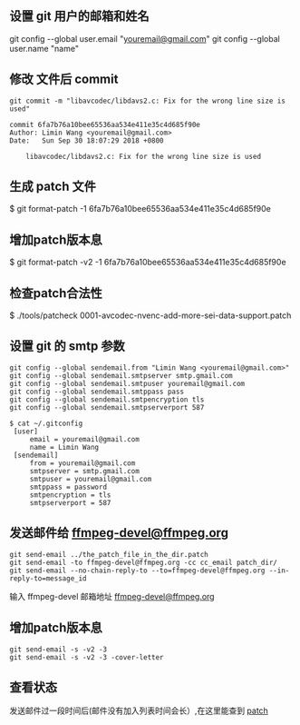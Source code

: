 

## 设置 git 用户的邮箱和姓名
git config --global user.email "youremail@gmail.com"
git config --global user.name "name"

## 修改 文件后 commit
```
git commit -m "libavcodec/libdavs2.c: Fix for the wrong line size is used"

commit 6fa7b76a10bee65536aa534e411e35c4d685f90e
Author: Limin Wang <youremail@gmail.com>
Date:   Sun Sep 30 18:07:29 2018 +0800

    libavcodec/libdavs2.c: Fix for the wrong line size is used
```


## 生成 patch 文件
$ git format-patch -1 6fa7b76a10bee65536aa534e411e35c4d685f90e

## 增加patch版本息
$ git format-patch -v2 -1 6fa7b76a10bee65536aa534e411e35c4d685f90e

## 检查patch合法性
$ ./tools/patcheck 0001-avcodec-nvenc-add-more-sei-data-support.patch

## 设置 git 的 smtp 参数

```
git config --global sendemail.from "Limin Wang <youremail@gmail.com>"
git config --global sendemail.smtpserver smtp.gmail.com
git config --global sendemail.smtpuser youremail@gmail.com
git config --global sendemail.smtppass pass
git config --global sendemail.smtpencryption tls
git config --global sendemail.smtpserverport 587 

$ cat ~/.gitconfig
 [user]
     email = youremail@gmail.com
     name = Limin Wang
 [sendemail]
     from = youremail@gmail.com
     smtpserver = smtp.gmail.com
     smtpuser = youremail@gmail.com
     smtppass = password
     smtpencryption = tls
     smtpserverport = 587
```

## 发送邮件给 ffmpeg-devel@ffmpeg.org
```
git send-email ../the_patch_file_in_the_dir.patch
git send-email -to ffmpeg-devel@ffmpeg.org -cc cc_email patch_dir/
git send-email --no-chain-reply-to --to=ffmpeg-devel@ffmpeg.org --in-reply-to=message_id
```
输入 ffmpeg-devel 邮箱地址 ffmpeg-devel@ffmpeg.org

## 增加patch版本息
```
git send-email -s -v2 -3
git send-email -s -v2 -3 -cover-letter
```

## 查看状态
发送邮件过一段时间后(邮件没有加入列表时间会长）,在这里能查到
[patch](https://patchwork.ffmpeg.org/project/ffmpeg/list/)


